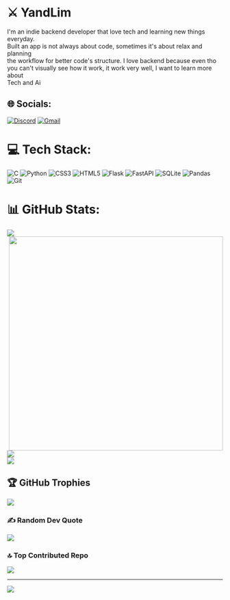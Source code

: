 # ⚔ YandLim
I'm an indie backend developer that love tech and learning new things everyday. <br>Built an app is not always about code, sometimes it's about relax and planning <br>the workflow for better code's structure. I love backend because even tho<br>you can't visually see how it work,  it work very well, I want to learn more about<br>Tech and Ai 


## 🌐 Socials:
[![Discord](https://img.shields.io/badge/Discord-%237289DA.svg?logo=discord&logoColor=white)](https://discord.com/channels/637833614616297472)
[![Gmail](https://img.shields.io/badge/Gmail-%23D14836.svg?logo=gmail&logoColor=white)](mailto:workacounting001@gmail.com)


# 💻 Tech Stack:
![C](https://img.shields.io/badge/c-%2300599C.svg?style=plastic&logo=c&logoColor=white) ![Python](https://img.shields.io/badge/python-3670A0?style=plastic&logo=python&logoColor=ffdd54) ![CSS3](https://img.shields.io/badge/css3-%231572B6.svg?style=plastic&logo=css3&logoColor=white) ![HTML5](https://img.shields.io/badge/html5-%23E34F26.svg?style=plastic&logo=html5&logoColor=white) ![Flask](https://img.shields.io/badge/flask-%23000.svg?style=plastic&logo=flask&logoColor=white) ![FastAPI](https://img.shields.io/badge/FastAPI-005571?style=plastic&logo=fastapi) ![SQLite](https://img.shields.io/badge/sqlite-%2307405e.svg?style=plastic&logo=sqlite&logoColor=white) ![Pandas](https://img.shields.io/badge/pandas-%23150458.svg?style=plastic&logo=pandas&logoColor=white) ![Git](https://img.shields.io/badge/git-%23F05033.svg?style=plastic&logo=git&logoColor=white)
# 📊 GitHub Stats:
![](https://github-readme-stats.vercel.app/api?username=YandLim&theme=dark&hide_border=false&include_all_commits=true&count_private=false)<br/>
<img align="right" height="500" src="https://i.imgflip.com/65efzo.gif"  />
![](https://github-readme-streak-stats.herokuapp.com/?user=YandLim&theme=dark&hide_border=false)<br/>
![](https://github-readme-stats.vercel.app/api/top-langs/?username=YandLim&theme=dark&hide_border=false&include_all_commits=true&count_private=false&layout=compact)

## 🏆 GitHub Trophies
![](https://github-profile-trophy.vercel.app/?username=YandLim&theme=one_dark_pro&no-frame=false&no-bg=true&margin-w=4)

### ✍️ Random Dev Quote
![](https://quotes-github-readme.vercel.app/api?type=horizontal&theme=radical)

### 🔝 Top Contributed Repo
![](https://github-contributor-stats.vercel.app/api?username=YandLim&limit=5&theme=tokyonight&combine_all_yearly_contributions=true)

---
[![](https://visitcount.itsvg.in/api?id=YandLim&icon=0&color=0)](https://visitcount.itsvg.in)

<!-- Proudly created with GPRM ( https://gprm.itsvg.in ) -->
